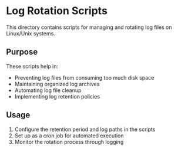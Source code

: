 # Log Rotation Scripts

This directory contains scripts for managing and rotating log files on Linux/Unix systems.

## Purpose

These scripts help in:
- Preventing log files from consuming too much disk space
- Maintaining organized log archives
- Automating log file cleanup
- Implementing log retention policies

## Usage

1. Configure the retention period and log paths in the scripts
2. Set up as a cron job for automated execution
3. Monitor the rotation process through logging
